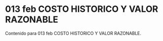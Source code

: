 # 013 feb  COSTO HISTORICO Y VALOR RAZONABLE

Contenido para 013 feb  COSTO HISTORICO Y VALOR RAZONABLE.